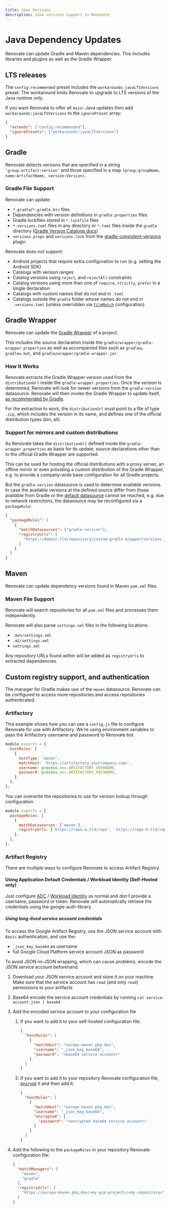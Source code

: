 ```yaml
---
title: Java Versions
description: Java versions support in Renovate
---
```


# Java Dependency Updates

Renovate can update Gradle and Maven dependencies.
This includes libraries and plugins as well as the Gradle Wrapper.

## LTS releases

The `config:recommended` preset includes the `workarounds:javaLTSVersions` preset.
The workaround limits Renovate to upgrade to LTS versions of the Java runtime only.

If you want Renovate to offer all `major` Java updates then add `workarounds:javaLTSVersions` to the `ignorePreset` array:

```json
{
  "extends": ["config:recommended"],
  "ignorePresets": ["workarounds:javaLTSVersions"]
}
```

## Gradle

Renovate detects versions that are specified in a string `'group:artifact:version'` and those specified in a map `(group:groupName, name:ArtifactName, version:Version)`.

### Gradle File Support

Renovate can update:

- `*.gradle`/`*.gradle.kts` files
- Dependencies with version definitions in `gradle.properties` files
- Gradle lockfiles stored in `*.lockfile` files
- `*.versions.toml` files in any directory or `*.toml` files inside the `gradle`
  directory ([Gradle Version Catalogs docs](https://docs.gradle.org/current/userguide/platforms.html))
- `versions.props` and `versions.lock` from the [gradle-consistent-versions](https://github.com/palantir/gradle-consistent-versions) plugin

Renovate does not support:

- Android projects that require extra configuration to run (e.g. setting the Android SDK)
- Catalogs with version ranges
- Catalog versions using `reject`, and `rejectAll` constraints
- Catalog versions using more than one of `require`, `strictly`, `prefer` in a single declaration
- Catalogs with custom names that do not end in `.toml`
- Catalogs outside the `gradle` folder whose names do not end in `.versions.toml` (unless overridden via [`fileMatch`](./configuration-options.md#filematch) configuration)

## Gradle Wrapper

Renovate can update the [Gradle Wrapper](https://docs.gradle.org/current/userguide/gradle_wrapper.html) of a project.

This includes the source declaration inside the `gradle/wrapper/gradle-wrapper.properties` as well as accompanied files such as `gradlew`, `gradlew.bat`, and `gradle/wrapper/gradle-wrapper.jar`.

### How It Works

Renovate extracts the Gradle Wrapper version used from the `distributionUrl` inside the `gradle-wrapper.properties`.
Once the version is determined, Renovate will look for newer versions from the `gradle-version` datasource.
Renovate will then invoke the Gradle Wrapper to update itself, [as recommended by Gradle](https://docs.gradle.org/current/userguide/gradle_wrapper.html#sec:upgrading_wrapper).

For the extraction to work, the `distributionUrl` must point to a file of type `.zip`, which includes the version in its name, and defines one of the official distribution types (bin, all).

### Support for mirrors and custom distributions

As Renovate takes the `distributionUrl` defined inside the `gradle-wrapper.properties` as basis for its update, source declarations other than to the official Gradle Wrapper are supported.

This can be used for hosting the official distributions with a proxy server, an offline mirror or even providing a custom distribution of the Gradle Wrapper, e.g. to provide a company-wide base configuration for all Gradle projects.

But the `gradle-version` datasource is used to determine available versions.
In case the available versions at the defined source differ from those available from Gradle or the [default datasource](https://services.gradle.org/versions/all) cannot be reached, e.g. due to network restrictions, the datasource may be reconfigured via a `packageRule`:

```json
{
  "packageRules": [
    {
      "matchDatasources": ["gradle-version"],
      "registryUrls": [
        "https://domain.tld/repository/custom-gradle-wrapper/versions.json"
      ]
    }
  ]
}
```

## Maven

Renovate can update dependency versions found in Maven `pom.xml` files.

### Maven File Support

Renovate will search repositories for all `pom.xml` files and processes them independently.

Renovate will also parse `settings.xml` files in the following locations:

- `.mvn/settings.xml`
- `.m2/settings.xml`
- `settings.xml`

Any repository URLs found within will be added as `registryUrls` to extracted dependencies.

## Custom registry support, and authentication

The manager for Gradle makes use of the `maven` datasource.
Renovate can be configured to access more repositories and access repositories authenticated.

### Artifactory

This example shows how you can use a `config.js` file to configure Renovate for use with Artifactory.
We're using environment variables to pass the Artifactory username and password to Renovate bot.

```js
module.exports = {
  hostRules: [
    {
      hostType: 'maven',
      matchHost: 'https://artifactory.yourcompany.com/',
      username: process.env.ARTIFACTORY_USERNAME,
      password: process.env.ARTIFACTORY_PASSWORD,
    },
  ],
};
```

You can overwrite the repositories to use for version lookup through configuration.

```js
module.exports = {
  packageRules: [
    {
      matchDatasources: ['maven'],
      registryUrls: ['https://repo-a.tld/repo', 'https://repo-b.tld/repo'],
    },
  ],
};
```

### Artifact Registry

There are multiple ways to configure Renovate to access Artifact Registry.

#### Using Application Default Credentials / Workload Identity (Self-Hosted only)

Just configure [ADC](https://cloud.google.com/docs/authentication/provide-credentials-adc) /
[Workload Identity](https://cloud.google.com/kubernetes-engine/docs/how-to/workload-identity) as normal and _don't_
provide a username, password or token. Renovate will automatically retrieve the credentials using the
google-auth-library.

##### Using long-lived service account credentials

To access the Google Artifact Registry, use the JSON service account with `Basic` authentication, and use the:

- `_json_key_base64` as username
- full Google Cloud Platform service account JSON as password

To avoid JSON-in-JSON wrapping, which can cause problems, encode the JSON service account beforehand.

1. Download your JSON service account and store it on your machine. Make sure that the service account has `read` (and only `read`) permissions to your artifacts
2. Base64 encode the service account credentials by running `cat service-account.json | base64`
3. Add the encoded service account to your configuration file

   1. If you want to add it to your self-hosted configuration file:

      ```json
      {
        "hostRules": [
          {
            "matchHost": "europe-maven.pkg.dev",
            "username": "_json_key_base64",
            "password": "<base64 service account>"
          }
        ]
      }
      ```

   2. If you want to add it to your repository Renovate configuration file, [encrypt](./configuration-options.md#encrypted) it and then add it:

      ```json
      {
        "hostRules": [
          {
            "matchHost": "europe-maven.pkg.dev",
            "username": "_json_key_base64",
            "encrypted": {
              "password": "<encrypted base64 service account>"
            }
          }
        ]
      }
      ```

4. Add the following to the `packageRules` in your repository Renovate configuration file:

   ```json
   {
     "matchManagers": [
       "maven",
       "gradle"
     ],
     "registryUrls": [
       "https://europe-maven.pkg.dev/<my-gcp-project>/<my-repository>"
     ]
   }
   ```
